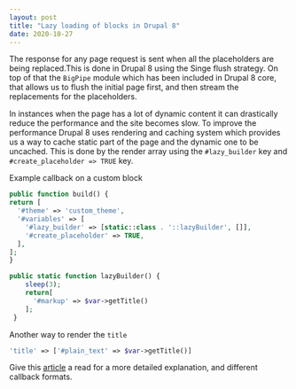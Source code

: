 ```yaml
---
layout: post
title: "Lazy loading of blocks in Drupal 8"
date: 2020-10-27
---
```

The response for any page request is sent when all the placeholders are being replaced.This is done in Drupal 8 using the Singe flush strategy. On top of that the `BigPipe` module which has been included in Drupal 8 core, that allows us to flush the initial page first, and then stream the replacements for the placeholders.

In instances when the page has a lot of dynamic content it can drastically reduce the performance and the site becomes slow. To improve the performance Drupal 8 uses rendering and caching system which provides us a way to cache static part of the page and the dynamic one to be uncached. This is done by the render array using the `#lazy_builder` key and `#create_placeholder => TRUE` key.

Example callback on a custom block
```php
public function build() {
return [
  '#theme' => 'custom_theme',
  '#variables' => [
    '#lazy_builder' => [static::class . '::lazyBuilder', []],
    '#create_placeholder' => TRUE,
  ],
];
}

public static function lazyBuilder() {
    sleep(3); 
    return[
      '#markup' => $var->getTitle()
    ];
 }
 ```
 Another way to render the `title`
```php
'title' => ['#plain_text' => $var->getTitle()]
```
Give this [article](https://drupalize.me/tutorial/use-lazy-builders-and-placeholders?p=2766) a read for a more detailed explanation, and different callback formats.
